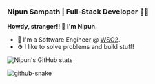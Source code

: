 ### Nipun Sampath | Full-Stack Developer 👨‍💻

**Howdy, stranger!! 👋 I'm Nipun.**

- 💼 I'm a Software Engineer @ [WSO2](https://github.com/wso2).
- ⚙️ I like to solve problems and build stuff!

![Nipun's GitHub stats](https://github-readme-stats.vercel.app/api?username=nipunsampath&show=reviews,prs_merged&theme=transparent)

<picture>
  <source media="(prefers-color-scheme: dark)" srcset="https://raw.githubusercontent.com/nipunsampath/nipunsampath/output/github-contribution-grid-snake-dark.svg">
  <source media="(prefers-color-scheme: light)" srcset="[github-snake.sv](https://raw.githubusercontent.com/nipunsampath/nipunsampath/output/github-contribution-grid-snake.svg)g">
  <img alt="github-snake" src="github-snake.svg">
</picture>

<!--
**nipunsampath/nipunsampath** is a ✨ _special_ ✨ repository because its `README.md` (this file) appears on your GitHub profile.

Here are some ideas to get you started:

- 🔭 I’m currently working on ...
- 🌱 I’m currently learning ...
- 👯 I’m looking to collaborate on ...
- 🤔 I’m looking for help with ...
- 💬 Ask me about ...
- 📫 How to reach me: ...
- 😄 Pronouns: ...
- ⚡ Fun fact: ...
-->
